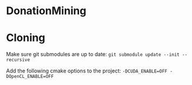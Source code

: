 # DonationMining

# Cloning
Make sure git submodules are up to date:
`git submodule update --init --recursive`

Add the following cmake options to the project:
`-DCUDA_ENABLE=OFF -DOpenCL_ENABLE=OFF`